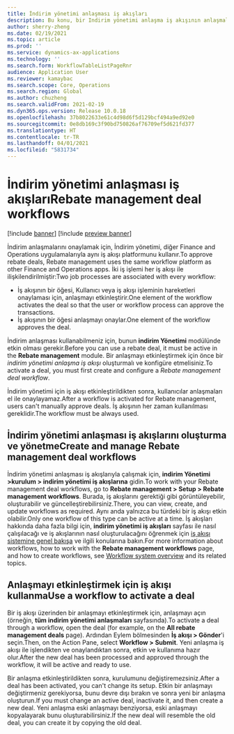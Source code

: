```yaml
---
title: İndirim yönetimi anlaşması iş akışları
description: Bu konu, bir Indirim yönetimi anlaşma iş akışının anlaşmaları onaylamak ve etkinleştirmek için nasıl ayarlanacağını açıklamaktadır.
author: sherry-zheng
ms.date: 02/19/2021
ms.topic: article
ms.prod: ''
ms.service: dynamics-ax-applications
ms.technology: ''
ms.search.form: WorkflowTableListPageRnr
audience: Application User
ms.reviewer: kamaybac
ms.search.scope: Core, Operations
ms.search.region: Global
ms.author: chuzheng
ms.search.validFrom: 2021-02-19
ms.dyn365.ops.version: Release 10.0.18
ms.openlocfilehash: 37b8022633e61c4d98d6f5d129bcf494a9ed92e0
ms.sourcegitcommit: 0e8db169c3f90bd750826af76709ef5d621fd377
ms.translationtype: HT
ms.contentlocale: tr-TR
ms.lasthandoff: 04/01/2021
ms.locfileid: "5831734"
---
```

# <a name="rebate-management-deal-workflows"></a><span data-ttu-id="f41ab-103">İndirim yönetimi anlaşması iş akışları</span><span class="sxs-lookup"><span data-stu-id="f41ab-103">Rebate management deal workflows</span></span>

[!include [banner](../includes/banner.md)]
[!include [preview banner](../includes/preview-banner.md)]

<span data-ttu-id="f41ab-104">İndirim anlaşmalarını onaylamak için, İndirim yönetimi, diğer Finance and Operations uygulamalarıyla aynı iş akışı platformunu kullanır.</span><span class="sxs-lookup"><span data-stu-id="f41ab-104">To approve rebate deals, Rebate management uses the same workflow platform as other Finance and Operations apps.</span></span> <span data-ttu-id="f41ab-105">İki iş işlemi her iş akışı ile ilişkilendirilmiştir:</span><span class="sxs-lookup"><span data-stu-id="f41ab-105">Two job processes are associated with every workflow:</span></span>

- <span data-ttu-id="f41ab-106">İş akışının bir öğesi, Kullanıcı veya iş akışı işleminin hareketleri onaylaması için, anlaşmayı etkinleştirir.</span><span class="sxs-lookup"><span data-stu-id="f41ab-106">One element of the workflow activates the deal so that the user or workflow process can approve the transactions.</span></span>
- <span data-ttu-id="f41ab-107">İş akışının bir öğesi anlaşmayı onaylar.</span><span class="sxs-lookup"><span data-stu-id="f41ab-107">One element of the workflow approves the deal.</span></span>

<span data-ttu-id="f41ab-108">İndirim anlaşması kullanabilmeniz için, bunun **indirim Yönetimi** modülünde etkin olması gerekir.</span><span class="sxs-lookup"><span data-stu-id="f41ab-108">Before you can use a rebate deal, it must be active in the **Rebate management** module.</span></span> <span data-ttu-id="f41ab-109">Bir anlaşmayı etkinleştirmek için önce bir *indirim yönetimi anlaşma iş akışı* oluşturmalı ve konfigüre etmelisiniz.</span><span class="sxs-lookup"><span data-stu-id="f41ab-109">To activate a deal, you must first create and configure a *Rebate management deal workflow*.</span></span>

<span data-ttu-id="f41ab-110">İndirim yönetimi için iş akışı etkinleştirildikten sonra, kullanıcılar anlaşmaları el ile onaylayamaz.</span><span class="sxs-lookup"><span data-stu-id="f41ab-110">After a workflow is activated for Rebate management, users can't manually approve deals.</span></span> <span data-ttu-id="f41ab-111">İş akışının her zaman kullanılması gereklidir.</span><span class="sxs-lookup"><span data-stu-id="f41ab-111">The workflow must be always used.</span></span>

## <a name="create-and-manage-rebate-management-deal-workflows"></a><span data-ttu-id="f41ab-112">İndirim yönetimi anlaşması iş akışlarını oluşturma ve yönetme</span><span class="sxs-lookup"><span data-stu-id="f41ab-112">Create and manage Rebate management deal workflows</span></span>

<span data-ttu-id="f41ab-113">İndirim yönetimi anlaşması iş akışlarıyla çalışmak için, **indirim Yönetimi \>kurulum \> indirim yönetimi iş akışlarına** gidin.</span><span class="sxs-lookup"><span data-stu-id="f41ab-113">To work with your Rebate management deal workflows, go to **Rebate management \> Setup \> Rebate management workflows**.</span></span> <span data-ttu-id="f41ab-114">Burada, iş akışlarını gerektiği gibi görüntüleyebilir, oluşturabilir ve güncelleştirebilirsiniz.</span><span class="sxs-lookup"><span data-stu-id="f41ab-114">There, you can view, create, and update workflows as required.</span></span> <span data-ttu-id="f41ab-115">Aynı anda yalnızca bu türdeki bir iş akışı etkin olabilir.</span><span class="sxs-lookup"><span data-stu-id="f41ab-115">Only one workflow of this type can be active at a time.</span></span> <span data-ttu-id="f41ab-116">İş akışları hakkında daha fazla bilgi için, **indirim yönetimi iş akışları** sayfası ile nasıl çalışılacağı ve iş akışlarının nasıl oluşturulacağını öğrenmek için [iş akışı sistemine genel bakışa](../../fin-ops-core/fin-ops/organization-administration/overview-workflow-system.md) ve ilgili konularına bakın.</span><span class="sxs-lookup"><span data-stu-id="f41ab-116">For more information about workflows, how to work with the **Rebate management workflows** page, and how to create workflows, see [Workflow system overview](../../fin-ops-core/fin-ops/organization-administration/overview-workflow-system.md) and its related topics.</span></span>

## <a name="use-a-workflow-to-activate-a-deal"></a><span data-ttu-id="f41ab-117">Anlaşmayı etkinleştirmek için iş akışı kullanma</span><span class="sxs-lookup"><span data-stu-id="f41ab-117">Use a workflow to activate a deal</span></span>

<span data-ttu-id="f41ab-118">Bir iş akışı üzerinden bir anlaşmayı etkinleştirmek için, anlaşmayı açın (örneğin, **tüm indirim yönetimi anlaşmaları** sayfasında).</span><span class="sxs-lookup"><span data-stu-id="f41ab-118">To activate a deal through a workflow, open the deal (for example, on the **All rebate management deals** page).</span></span> <span data-ttu-id="f41ab-119">Ardından Eylem bölmesinden **İş akışı \> Gönder**'i seçin.</span><span class="sxs-lookup"><span data-stu-id="f41ab-119">Then, on the Action Pane, select **Workflow \> Submit**.</span></span> <span data-ttu-id="f41ab-120">Yeni anlaşma iş akışı ile işlendikten ve onaylandıktan sonra, etkin ve kullanıma hazır olur.</span><span class="sxs-lookup"><span data-stu-id="f41ab-120">After the new deal has been processed and approved through the workflow, it will be active and ready to use.</span></span>

<span data-ttu-id="f41ab-121">Bir anlaşma etkinleştirildikten sonra, kurulumunu değiştiremezsiniz.</span><span class="sxs-lookup"><span data-stu-id="f41ab-121">After a deal has been activated, you can't change its setup.</span></span> <span data-ttu-id="f41ab-122">Etkin bir anlaşmayı değiştirmeniz gerekiyorsa, bunu devre dışı bırakın ve sonra yeni bir anlaşma oluşturun.</span><span class="sxs-lookup"><span data-stu-id="f41ab-122">If you must change an active deal, inactivate it, and then create a new deal.</span></span> <span data-ttu-id="f41ab-123">Yeni anlaşma eski anlaşmayı benziyorsa, eski anlaşmayı kopyalayarak bunu oluşturabilirsiniz.</span><span class="sxs-lookup"><span data-stu-id="f41ab-123">If the new deal will resemble the old deal, you can create it by copying the old deal.</span></span>
